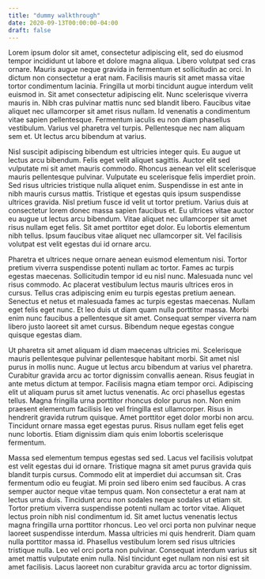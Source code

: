 ```yaml
---
title: "dummy walkthrough"
date: 2020-09-13T00:00:00-04:00
draft: false
---
```


Lorem ipsum dolor sit amet, consectetur adipiscing elit, sed do eiusmod tempor incididunt ut labore et dolore magna aliqua. Libero volutpat sed cras ornare. Mauris augue neque gravida in fermentum et sollicitudin ac orci. In dictum non consectetur a erat nam. Facilisis mauris sit amet massa vitae tortor condimentum lacinia. Fringilla ut morbi tincidunt augue interdum velit euismod in. Sit amet consectetur adipiscing elit. Nunc scelerisque viverra mauris in. Nibh cras pulvinar mattis nunc sed blandit libero. Faucibus vitae aliquet nec ullamcorper sit amet risus nullam. Id venenatis a condimentum vitae sapien pellentesque. Fermentum iaculis eu non diam phasellus vestibulum. Varius vel pharetra vel turpis. Pellentesque nec nam aliquam sem et. Ut lectus arcu bibendum at varius.

Nisl suscipit adipiscing bibendum est ultricies integer quis. Eu augue ut lectus arcu bibendum. Felis eget velit aliquet sagittis. Auctor elit sed vulputate mi sit amet mauris commodo. Rhoncus aenean vel elit scelerisque mauris pellentesque pulvinar. Vulputate eu scelerisque felis imperdiet proin. Sed risus ultricies tristique nulla aliquet enim. Suspendisse in est ante in nibh mauris cursus mattis. Tristique et egestas quis ipsum suspendisse ultrices gravida. Nisl pretium fusce id velit ut tortor pretium. Varius duis at consectetur lorem donec massa sapien faucibus et. Eu ultrices vitae auctor eu augue ut lectus arcu bibendum. Vitae aliquet nec ullamcorper sit amet risus nullam eget felis. Sit amet porttitor eget dolor. Eu lobortis elementum nibh tellus. Ipsum faucibus vitae aliquet nec ullamcorper sit. Vel facilisis volutpat est velit egestas dui id ornare arcu.

Pharetra et ultrices neque ornare aenean euismod elementum nisi. Tortor pretium viverra suspendisse potenti nullam ac tortor. Fames ac turpis egestas maecenas. Sollicitudin tempor id eu nisl nunc. Malesuada nunc vel risus commodo. Ac placerat vestibulum lectus mauris ultrices eros in cursus. Tellus cras adipiscing enim eu turpis egestas pretium aenean. Senectus et netus et malesuada fames ac turpis egestas maecenas. Nullam eget felis eget nunc. Et leo duis ut diam quam nulla porttitor massa. Morbi enim nunc faucibus a pellentesque sit amet. Consequat semper viverra nam libero justo laoreet sit amet cursus. Bibendum neque egestas congue quisque egestas diam.

Ut pharetra sit amet aliquam id diam maecenas ultricies mi. Scelerisque mauris pellentesque pulvinar pellentesque habitant morbi. Sit amet nisl purus in mollis nunc. Augue ut lectus arcu bibendum at varius vel pharetra. Curabitur gravida arcu ac tortor dignissim convallis aenean. Risus feugiat in ante metus dictum at tempor. Facilisis magna etiam tempor orci. Adipiscing elit ut aliquam purus sit amet luctus venenatis. Ac orci phasellus egestas tellus. Magna fringilla urna porttitor rhoncus dolor purus non. Non enim praesent elementum facilisis leo vel fringilla est ullamcorper. Risus in hendrerit gravida rutrum quisque. Amet porttitor eget dolor morbi non arcu. Tincidunt ornare massa eget egestas purus. Risus nullam eget felis eget nunc lobortis. Etiam dignissim diam quis enim lobortis scelerisque fermentum.

Massa sed elementum tempus egestas sed sed. Lacus vel facilisis volutpat est velit egestas dui id ornare. Tristique magna sit amet purus gravida quis blandit turpis cursus. Commodo elit at imperdiet dui accumsan sit. Cras fermentum odio eu feugiat. Mi proin sed libero enim sed faucibus. A cras semper auctor neque vitae tempus quam. Non consectetur a erat nam at lectus urna duis. Tincidunt arcu non sodales neque sodales ut etiam sit. Tortor pretium viverra suspendisse potenti nullam ac tortor vitae. Aliquet lectus proin nibh nisl condimentum id. Sit amet luctus venenatis lectus magna fringilla urna porttitor rhoncus. Leo vel orci porta non pulvinar neque laoreet suspendisse interdum. Massa ultricies mi quis hendrerit. Diam quam nulla porttitor massa id. Phasellus vestibulum lorem sed risus ultricies tristique nulla. Leo vel orci porta non pulvinar. Consequat interdum varius sit amet mattis vulputate enim nulla. Nisl tincidunt eget nullam non nisi est sit amet facilisis. Lacus laoreet non curabitur gravida arcu ac tortor dignissim.
